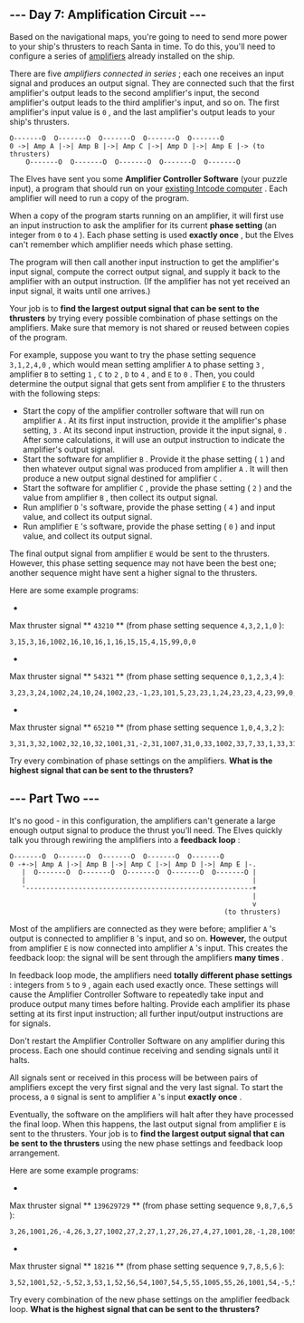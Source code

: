 ## --- Day 7: Amplification Circuit ---

Based on the navigational maps, you're going to need to send more power to your ship's thrusters to reach Santa in time. To do this, you'll need to configure a series of [amplifiers](https://en.wikipedia.org/wiki/Amplifier) already installed on the ship.

There are five *amplifiers connected in series* ; each one receives an input signal and produces an output signal.  They are connected such that the first amplifier's output leads to the second amplifier's input, the second amplifier's output leads to the third amplifier's input, and so on.  The first amplifier's input value is `0` , and the last amplifier's output leads to your ship's thrusters.
```
O-------O  O-------O  O-------O  O-------O  O-------O
0 ->| Amp A |->| Amp B |->| Amp C |->| Amp D |->| Amp E |-> (to thrusters)
    O-------O  O-------O  O-------O  O-------O  O-------O
```

The Elves have sent you some **Amplifier Controller Software** (your puzzle input), a program that should run on your [existing Intcode computer](5) . Each amplifier will need to run a copy of the program.

When a copy of the program starts running on an amplifier, it will first use an input instruction to ask the amplifier for its current **phase setting** (an integer from `0` to `4` ). Each phase setting is used **exactly once** , but the Elves can't remember which amplifier needs which phase setting.

The program will then call another input instruction to get the amplifier's input signal, compute the correct output signal, and supply it back to the amplifier with an output instruction. (If the amplifier has not yet received an input signal, it waits until one arrives.)

Your job is to **find the largest output signal that can be sent to the thrusters** by trying every possible combination of phase settings on the amplifiers. Make sure that memory is not shared or reused between copies of the program.

For example, suppose you want to try the phase setting sequence `3,1,2,4,0` , which would mean setting amplifier `A` to phase setting `3` , amplifier `B` to setting `1` , `C` to `2` , `D` to `4` , and `E` to `0` . Then, you could determine the output signal that gets sent from amplifier `E` to the thrusters with the following steps:

- Start the copy of the amplifier controller software that will run on amplifier `A` . At its first input instruction, provide it the amplifier's phase setting, `3` .  At its second input instruction, provide it the input signal, `0` .  After some calculations, it will use an output instruction to indicate the amplifier's output signal.
- Start the software for amplifier `B` . Provide it the phase setting ( `1` ) and then whatever output signal was produced from amplifier `A` . It will then produce a new output signal destined for amplifier `C` .
- Start the software for amplifier `C` , provide the phase setting ( `2` ) and the value from amplifier `B` , then collect its output signal.
- Run amplifier `D` 's software, provide the phase setting ( `4` ) and input value, and collect its output signal.
- Run amplifier `E` 's software, provide the phase setting ( `0` ) and input value, and collect its output signal.


The final output signal from amplifier `E` would be sent to the thrusters. However, this phase setting sequence may not have been the best one; another sequence might have sent a higher signal to the thrusters.

Here are some example programs:

- 
Max thruster signal ** `43210` ** (from phase setting sequence `4,3,2,1,0` ):
```
3,15,3,16,1002,16,10,16,1,16,15,15,4,15,99,0,0
```

- 
Max thruster signal ** `54321` ** (from phase setting sequence `0,1,2,3,4` ):
```
3,23,3,24,1002,24,10,24,1002,23,-1,23,101,5,23,23,1,24,23,23,4,23,99,0,0
```

- 
Max thruster signal ** `65210` ** (from phase setting sequence `1,0,4,3,2` ):
```
3,31,3,32,1002,32,10,32,1001,31,-2,31,1007,31,0,33,1002,33,7,33,1,33,31,31,1,32,31,31,4,31,99,0,0,0
```



Try every combination of phase settings on the amplifiers. **What is the highest signal that can be sent to the thrusters?** 
## --- Part Two ---

It's no good - in this configuration, the amplifiers can't generate a large enough output signal to produce the thrust you'll need.  The Elves quickly talk you through rewiring the amplifiers into a **feedback loop** :
```
O-------O  O-------O  O-------O  O-------O  O-------O
0 -+->| Amp A |->| Amp B |->| Amp C |->| Amp D |->| Amp E |-.
   |  O-------O  O-------O  O-------O  O-------O  O-------O |
   |                                                        |
   '--------------------------------------------------------+
                                                            |
                                                            v
                                                     (to thrusters)
```

Most of the amplifiers are connected as they were before; amplifier `A` 's output is connected to amplifier `B` 's input, and so on. **However,** the output from amplifier `E` is now connected into amplifier `A` 's input. This creates the feedback loop: the signal will be sent through the amplifiers **many times** .

In feedback loop mode, the amplifiers need **totally different phase settings** : integers from `5` to `9` , again each used exactly once. These settings will cause the Amplifier Controller Software to repeatedly take input and produce output many times before halting. Provide each amplifier its phase setting at its first input instruction; all further input/output instructions are for signals.

Don't restart the Amplifier Controller Software on any amplifier during this process. Each one should continue receiving and sending signals until it halts.

All signals sent or received in this process will be between pairs of amplifiers except the very first signal and the very last signal. To start the process, a `0` signal is sent to amplifier `A` 's input **exactly once** .

Eventually, the software on the amplifiers will halt after they have processed the final loop. When this happens, the last output signal from amplifier `E` is sent to the thrusters. Your job is to **find the largest output signal that can be sent to the thrusters** using the new phase settings and feedback loop arrangement.

Here are some example programs:

- 
Max thruster signal ** `139629729` ** (from phase setting sequence `9,8,7,6,5` ):
```
3,26,1001,26,-4,26,3,27,1002,27,2,27,1,27,26,27,4,27,1001,28,-1,28,1005,28,6,99,0,0,5
```

- 
Max thruster signal ** `18216` ** (from phase setting sequence `9,7,8,5,6` ):
```
3,52,1001,52,-5,52,3,53,1,52,56,54,1007,54,5,55,1005,55,26,1001,54,-5,54,1105,1,12,1,53,54,53,1008,54,0,55,1001,55,1,55,2,53,55,53,4,53,1001,56,-1,56,1005,56,6,99,0,0,0,0,10
```



Try every combination of the new phase settings on the amplifier feedback loop. **What is the highest signal that can be sent to the thrusters?** 
